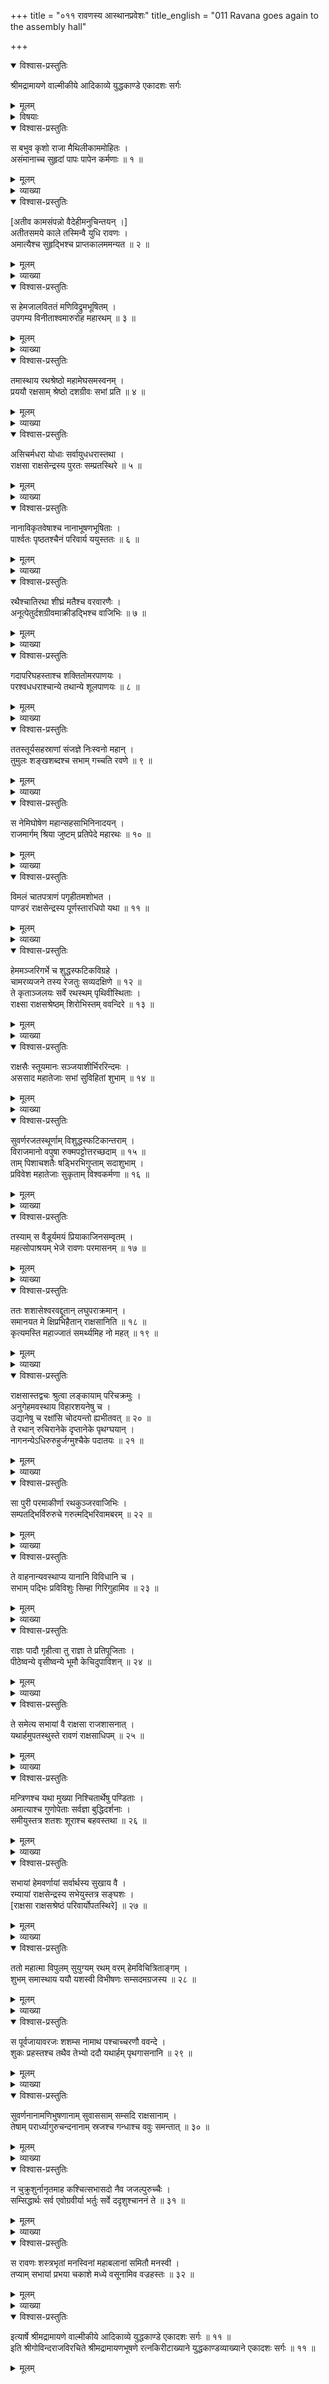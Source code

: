 +++
title = "०११ रावणस्य आस्थानप्रवेशः"
title_english = "011 Ravana goes again to the assembly hall"

+++

<details open><summary>विश्वास-प्रस्तुतिः</summary>

श्रीमद्रामायणे वाल्मीकीये आदिकाव्ये युद्धकाण्डे एकादशः सर्गः
</details>

<details><summary>मूलम्</summary>

श्रीमद्रामायणे वाल्मीकीये आदिकाव्ये युद्धकाण्डे एकादशः सर्गः
</details>

<details><summary>विषयाः</summary>

रावणेन मन्त्रकरणाय सभाप्रवेशः ॥ १ ॥ रावणाज्ञयादूता हूतैराक्षसैर्नानायानैरावण सभाप्रवेशः ॥ २ ॥ रथारोहणेनसभामागतेनविभीषणेन रावणप्रणामपूर्वकं तन्नियोगेनपरमासने समुपवेशनम् ॥ ३ ॥

</details>

<details open><summary>विश्वास-प्रस्तुतिः</summary>

स बभुव कृशो राजा मैथिलीकाममोहितः ।  
असंमानाच्च सुहृदां पापः पापेन कर्मणाः ॥ १ ॥
</details>

<details><summary>मूलम्</summary>

स बभुव कृशो राजा मैथिलीकाममोहितः ।  
असंमानाच्च सुहृदां पापः पापेन कर्मणाः ॥ १ ॥
</details>

<details><summary>व्याख्या</summary>

अथ परेद्युर्विभीषणाद्युपदेशेतिचिन्ताव्याकुलस्य रावणस्य निर्णयहेतुमन्त्रकरणाय सभाप्राप्तिं दर्शयति —स बभूवेत्यादि ॥ पापः पापी । गुणवचनेभ्यो मतुपो लुगिष्टः इति मतुपो लुक् । असंमानात् अनादरात् । सुहृदां विभीषणादीनां । कर्तरि षष्ठी । विभीषणोक्ते तूष्णींस्थितत्वेन प्रहस्तादीनामप्यनादरः सिद्ध एव । पापेन कुत्सितेन सीतापहरणरूपेण कर्मणा । हेतौ तृतीया । मैथिलीकाममोहित इति हेतु गर्भविशेषणं । तथाच मैथिलीविषयकाममोहात् सुहृदनादरात् पापहेतुसीताहरणाच्च कृशः । चिन्ताकुलो बभूवेत्यर्थः ॥ १ ॥
</details>

<details open><summary>विश्वास-प्रस्तुतिः</summary>

\[अतीव कामसंपन्नो वैदेहीमनुचिन्तयन् ।\]  
अतीतसमये काले तस्मिन्वै युधि रावणः ।  
अमात्यैश्च सुहृद्भिश्च प्राप्तकालममन्यत ॥ २ ॥
</details>

<details><summary>मूलम्</summary>

\[अतीव कामसंपन्नो वैदेहीमनुचिन्तयन् ।\]  
अतीतसमये काले तस्मिन्वै युधि रावणः ।  
अमात्यैश्च सुहृद्भिश्च प्राप्तकालममन्यत ॥ २ ॥
</details>

<details><summary>व्याख्या</summary>

तस्मिन्काले मन्त्रयोग्य काले । अतीतसमये अतीतावसरे सति । युधि च सत्यां युद्धे च प्राप्ते सति । अमात्यैश्च सुहृद्भिश्च मन्त्रस्य प्राप्तकालममन्यत । मुनिहृदयं तु कालेऽतीत समये रावणायुःकालेऽतीते सति । युधि अमात्यादिभिः सहात्मानं । प्राप्तकालं प्राप्तमृत्युं । अमन्यतेति । वै प्रसिद्धौ ॥ २ ॥
</details>

<details open><summary>विश्वास-प्रस्तुतिः</summary>

स हेमजालविततं मणिविद्रुमभूषितम् ।  
उपगम्य विनीताश्वमारुरोह महारथम् ॥ ३ ॥
</details>

<details><summary>मूलम्</summary>

स हेमजालविततं मणिविद्रुमभूषितम् ।  
उपगम्य विनीताश्वमारुरोह महारथम् ॥ ३ ॥
</details>

<details><summary>व्याख्या</summary>

हेमजालविततं स्वर्णमयगवाक्षव्याप्तं । स्वर्णसमूहनिर्मितमिति वा । विनीताश्वं शिक्षिताश्वयुक्तं । उपगम्य प्रदक्षिणीकृत्य ॥ ३ ॥
</details>

<details open><summary>विश्वास-प्रस्तुतिः</summary>

तमास्थाय रथश्रेष्ठो महामेघसमस्वनम् ।  
प्रययौ रक्षसाम् श्रेष्ठो दशग्रीवः सभां प्रति ॥ ४ ॥
</details>

<details><summary>मूलम्</summary>

तमास्थाय रथश्रेष्ठो महामेघसमस्वनम् ।  
प्रययौ रक्षसाम् श्रेष्ठो दशग्रीवः सभां प्रति ॥ ४ ॥
</details>

<details><summary>व्याख्या</summary>

सभां मन्त्रशालाम् ॥ ४ ॥
</details>

<details open><summary>विश्वास-प्रस्तुतिः</summary>

असिचर्मधरा योधाः सर्वायुधधरास्तथा ।  
राक्षसा राक्षसेन्द्रस्य पुरतः सम्प्रतस्थिरे ॥ ५ ॥
</details>

<details><summary>मूलम्</summary>

असिचर्मधरा योधाः सर्वायुधधरास्तथा ।  
राक्षसा राक्षसेन्द्रस्य पुरतः सम्प्रतस्थिरे ॥ ५ ॥
</details>

<details><summary>व्याख्या</summary>

चर्म खेटः ॥ ५ ॥
</details>

<details open><summary>विश्वास-प्रस्तुतिः</summary>

नानाविकृतवेषाश्च नानाभूषणभूषिताः ।  
पार्श्वतः पृष्ठतश्चैनं परिवार्य ययुस्ततः ॥ ६ ॥
</details>

<details><summary>मूलम्</summary>

नानाविकृतवेषाश्च नानाभूषणभूषिताः ।  
पार्श्वतः पृष्ठतश्चैनं परिवार्य ययुस्ततः ॥ ६ ॥
</details>

<details><summary>व्याख्या</summary>

ततः रावणालयात् । नानाविकृतवेषाः नानाविधतया विशिष्य कृतालंकाराः । राक्षसा इति शेषः ॥ ६ ॥
</details>

<details open><summary>विश्वास-प्रस्तुतिः</summary>

रथैश्चातिरथा शीघ्रं मतैश्च वरवारणैः ।  
अनूत्पेतुर्दशग्रीवमाक्रीडद्भिश्च वाजिभिः ॥ ७ ॥
</details>

<details><summary>मूलम्</summary>

रथैश्चातिरथा शीघ्रं मतैश्च वरवारणैः ।  
अनूत्पेतुर्दशग्रीवमाक्रीडद्भिश्च वाजिभिः ॥ ७ ॥
</details>

<details><summary>व्याख्या</summary>

आक्रीडद्भिः धारामण्डलगमनादिकं कुर्वद्भिः ॥ ७ ॥
</details>

<details open><summary>विश्वास-प्रस्तुतिः</summary>

गदापरिघहस्ताश्च शक्तितोमरपाणयः ।  
परश्वधधराश्चान्ये तथान्ये शूलपाणयः ॥ ८ ॥
</details>

<details><summary>मूलम्</summary>

गदापरिघहस्ताश्च शक्तितोमरपाणयः ।  
परश्वधधराश्चान्ये तथान्ये शूलपाणयः ॥ ८ ॥
</details>

<details><summary>व्याख्या</summary>

अत्र प्रतिपदमन्य इत्यनुषञ्जनीयं । अनुत्पेतुरिति च ॥ ८ ॥
</details>

<details open><summary>विश्वास-प्रस्तुतिः</summary>

ततस्तूर्यसहस्राणां संजज्ञे निःस्वनो महान् ।  
तुमुलः शङ्खशब्दश्च सभाम् गच्चति रवणे ॥ ९ ॥
</details>

<details><summary>मूलम्</summary>

ततस्तूर्यसहस्राणां संजज्ञे निःस्वनो महान् ।  
तुमुलः शङ्खशब्दश्च सभाम् गच्चति रवणे ॥ ९ ॥
</details>

<details><summary>व्याख्या</summary>

ततः स्वालयात् ॥ ९ ॥
</details>

<details open><summary>विश्वास-प्रस्तुतिः</summary>

स नेमिघोषेण महान्सहसाभिनिनादयन् ।  
राजमार्गम् श्रिया जुष्टम् प्रतिपेदे महारथः ॥ १० ॥
</details>

<details><summary>मूलम्</summary>

स नेमिघोषेण महान्सहसाभिनिनादयन् ।  
राजमार्गम् श्रिया जुष्टम् प्रतिपेदे महारथः ॥ १० ॥
</details>

<details><summary>व्याख्या</summary>

नेमिः रथचक्रधारा ॥ १० ॥
</details>

<details open><summary>विश्वास-प्रस्तुतिः</summary>

विमलं चातपत्राणं पगृहीतमशोभत ।  
पाण्डरं राक्षसेन्द्रस्य पूर्णस्तारधिपो यथा ॥ ११ ॥
</details>

<details><summary>मूलम्</summary>

विमलं चातपत्राणं पगृहीतमशोभत ।  
पाण्डरं राक्षसेन्द्रस्य पूर्णस्तारधिपो यथा ॥ ११ ॥
</details>

<details><summary>व्याख्या</summary>

विमलमिति । भासा विमलमित्यर्थः ॥ ११ ॥
</details>

<details open><summary>विश्वास-प्रस्तुतिः</summary>

हेममञ्जरिगर्भे च शुद्धस्फटिकविग्रहे ।  
चामरव्यजने तस्य रेजतुः सव्यदक्षिणे ॥ १२ ॥  
ते कृताञ्जलयः सर्वे रथस्थम् पृथिवीस्थिताः ।  
राक्ष्सा राक्षसश्रेष्ठम् शिरोभिस्तम् ववन्दिरे ॥ १३ ॥
</details>

<details><summary>मूलम्</summary>

हेममञ्जरिगर्भे च शुद्धस्फटिकविग्रहे ।  
चामरव्यजने तस्य रेजतुः सव्यदक्षिणे ॥ १२ ॥  
ते कृताञ्जलयः सर्वे रथस्थम् पृथिवीस्थिताः ।  
राक्ष्सा राक्षसश्रेष्ठम् शिरोभिस्तम् ववन्दिरे ॥ १३ ॥
</details>

<details><summary>व्याख्या</summary>

हेममञ्जरिगर्भे हेमसूत्रगर्भे । इकारान्तत्वमार्षं । शुद्धस्फटिकविग्रहे शुद्धस्फटिकसदृशाकारे । चामरव्यजने चामररूपव्यजने । सव्यदक्षिणे सव्यदक्षिणयोः । सर्वो द्वन्द्वो विभाषयैकवद्भवति इत्येकवद्भावः ॥ १२-१३ ॥
</details>

<details open><summary>विश्वास-प्रस्तुतिः</summary>

राक्षसैः स्तूयमानः सञ्जयाशीर्भिररिन्दमः ।  
अससाद महातेजाः सभां सुविहितां शुभाम् ॥ १४ ॥
</details>

<details><summary>मूलम्</summary>

राक्षसैः स्तूयमानः सञ्जयाशीर्भिररिन्दमः ।  
अससाद महातेजाः सभां सुविहितां शुभाम् ॥ १४ ॥
</details>

<details><summary>व्याख्या</summary>

सुविहितां सुष्टुनिर्मिताम् ॥ १४ ॥
</details>

<details open><summary>विश्वास-प्रस्तुतिः</summary>

सुवर्णरजतस्थूर्णाम् विशुद्धस्फटिकान्तराम् ।  
विराजमानो वपुषा रुक्मपट्टोत्तरच्छदाम् ॥ १५ ॥  
ताम् पिशाचशतैः षड्भिरभिगुप्ताम् सदाशुभाम् ।  
प्रविवेश महातेजाः सुकृताम् विश्वकर्मणा ॥ १६ ॥
</details>

<details><summary>मूलम्</summary>

सुवर्णरजतस्थूर्णाम् विशुद्धस्फटिकान्तराम् ।  
विराजमानो वपुषा रुक्मपट्टोत्तरच्छदाम् ॥ १५ ॥  
ताम् पिशाचशतैः षड्भिरभिगुप्ताम् सदाशुभाम् ।  
प्रविवेश महातेजाः सुकृताम् विश्वकर्मणा ॥ १६ ॥
</details>

<details><summary>व्याख्या</summary>

सुवर्णेत्यादिश्लोकद्वयमेकान्वयम् ॥ विशुद्धस्फटिकान्तरां निर्मलस्फटिक निर्मित मध्यप्रदेशां । रुक्मपट्टोत्तरच्छदां कनकमयपट्टवस्त्रास्तरणाम् ॥ १५ – १६ ॥
</details>

<details open><summary>विश्वास-प्रस्तुतिः</summary>

तस्याम् स वैडूर्यमयं प्रियाकाजिनसम्वृतम् ।  
महत्सोपाश्रयम् भेजे रावणः परमासनम् ॥ १७ ॥
</details>

<details><summary>मूलम्</summary>

तस्याम् स वैडूर्यमयं प्रियाकाजिनसम्वृतम् ।  
महत्सोपाश्रयम् भेजे रावणः परमासनम् ॥ १७ ॥
</details>

<details><summary>व्याख्या</summary>

वैडूर्यमयं वैडूर्यप्रचुरं । प्रियकाजिनसंवृतं प्रियकमृगस्याजिनेन संवृतं । प्रियको लोमभिर्युक्तो मृदूच्चमसृणैर्धनैः इति वैजयन्ती । सोपाश्रयं सावष्टम्भं । सोपधानमिति यावत् ॥ १७ ॥
</details>

<details open><summary>विश्वास-प्रस्तुतिः</summary>

ततः शशासेश्वरवद्दूतान् लघुपराक्रमान् ।  
समानयत मे क्षिप्रभिहैतान् राक्षसानिति ॥ १८ ॥  
कृत्यमस्ति महाज्जातं समर्थ्यमिह नो महत् ॥ १९ ॥
</details>

<details><summary>मूलम्</summary>

ततः शशासेश्वरवद्दूतान् लघुपराक्रमान् ।  
समानयत मे क्षिप्रभिहैतान् राक्षसानिति ॥ १८ ॥  
कृत्यमस्ति महाज्जातं समर्थ्यमिह नो महत् ॥ १९ ॥
</details>

<details><summary>व्याख्या</summary>

ईश्वरवत् राजार्हं । इह सभायां । एतान् एतन्नगरस्थान् । इति शशासेत्यन्वयः । तमेव प्रकारमाह- कृत्यमित्यर्धेन ॥ महद्यथा तथा समर्थ्यं यत्नेन निर्वाह्यं । जातं प्राप्तं । महत्कृत्यमस्तीति शशास । महद्भ्यो रामादिभ्यो जातमिति वा । महदित्यनेन तदानीं चारमुखेन रामादेः समुद्रतीरगमनं रावणो ज्ञातवानितिगम्यते ॥ १८-१९ ॥
</details>

<details open><summary>विश्वास-प्रस्तुतिः</summary>

राक्षसास्तद्वचः श्रुत्वा लङ्कायाम् परिचक्रमुः ।  
अनुगेहमवस्थाय विहारशयनेषु च ।  
उद्यानेषु च रक्षांसि चोदयन्तो ह्यभीतवत् ॥ २० ॥  
ते रथान् रुचिरानेके दृप्तानेके पृथग्घयान् ।  
नागनन्येऽधिरुरुहुर्जग्मुश्चैके पदातयः ॥ २१ ॥
</details>

<details><summary>मूलम्</summary>

राक्षसास्तद्वचः श्रुत्वा लङ्कायाम् परिचक्रमुः ।  
अनुगेहमवस्थाय विहारशयनेषु च ।  
उद्यानेषु च रक्षांसि चोदयन्तो ह्यभीतवत् ॥ २० ॥  
ते रथान् रुचिरानेके दृप्तानेके पृथग्घयान् ।  
नागनन्येऽधिरुरुहुर्जग्मुश्चैके पदातयः ॥ २१ ॥
</details>

<details><summary>व्याख्या</summary>

राक्षसा इत्यादि सार्धश्लोकः । विहरमाणानीति शेषः । विहारो विहारस्थलं । विहारादिषु आस्थाय विहरमाणानि रक्षांसि । अभीतवत् अभीताः । चोदयन्तः चोदनार्थं लङ्कायामनुगेहं परिचक्रमुरित्यन्वयः ॥ २० – २१ ॥
</details>

<details open><summary>विश्वास-प्रस्तुतिः</summary>

सा पुरी परमाकीर्णा रथकुञ्जरवाजिभिः ।  
सम्पतद्भिर्विरुरुचे गरुत्मद्भिरिवामबरम् ॥ २२ ॥
</details>

<details><summary>मूलम्</summary>

सा पुरी परमाकीर्णा रथकुञ्जरवाजिभिः ।  
सम्पतद्भिर्विरुरुचे गरुत्मद्भिरिवामबरम् ॥ २२ ॥
</details>

<details><summary>व्याख्या</summary>

गरुमद्भिः पक्षिभिः ॥ २२ ॥
</details>

<details open><summary>विश्वास-प्रस्तुतिः</summary>

ते वाहनान्यवस्थाप्य यानानि विविधानि च ।  
सभाम् पद्भिः प्रविविशुः सिम्हा गिरिगुहामिव ॥ २३ ॥
</details>

<details><summary>मूलम्</summary>

ते वाहनान्यवस्थाप्य यानानि विविधानि च ।  
सभाम् पद्भिः प्रविविशुः सिम्हा गिरिगुहामिव ॥ २३ ॥
</details>

<details><summary>व्याख्या</summary>

वाहनानि शिबिकादीनि । यानानि अश्वादीनि । अवस्थाप्य बहिर्निक्षिप्य ॥ २३ ॥
</details>

<details open><summary>विश्वास-प्रस्तुतिः</summary>

राज्ञः पादौ गृहीत्वा तु राज्ञा ते प्रतिपूजिताः ।  
पीठेष्वन्ये वृसीष्वन्ये भूमौ केचिदुपाविशन् ॥ २४ ॥
</details>

<details><summary>मूलम्</summary>

राज्ञः पादौ गृहीत्वा तु राज्ञा ते प्रतिपूजिताः ।  
पीठेष्वन्ये वृसीष्वन्ये भूमौ केचिदुपाविशन् ॥ २४ ॥
</details>

<details><summary>व्याख्या</summary>

अन्ये पुरोहितादयः । पीठेषु सुवर्णादिकृतासनेषु । अन्ये श्रोत्रियाः । वृसीषु दर्भमयासनेषु । केचित्पुत्रादयः । भूमौ सामान्यास्तरणमात्रयुक्तायां भूमौ ॥ २४ ॥
</details>

<details open><summary>विश्वास-प्रस्तुतिः</summary>

ते समेत्य सभायां वै राक्षसा राजशासनात् ।  
यथार्हमुपतस्थुस्ते रावणं राक्षसाधिपम् ॥ २५ ॥
</details>

<details><summary>मूलम्</summary>

ते समेत्य सभायां वै राक्षसा राजशासनात् ।  
यथार्हमुपतस्थुस्ते रावणं राक्षसाधिपम् ॥ २५ ॥
</details>

<details><summary>व्याख्या</summary>

क्रियाभेदात्तच्छब्दद्वयं । उपतस्थुः समीपे तस्थुः । यथार्हं यथाक्रमम् ॥ २५ ॥
</details>

<details open><summary>विश्वास-प्रस्तुतिः</summary>

मन्त्रिणश्च यथा मुख्या निश्चितार्थेषु पण्डिताः ।  
अमात्याश्च गुणोपेताः सर्वज्ञा बुद्धिदर्शनाः ।  
समीयुस्तत्र शतशः शूराश्च बहवस्तथा ॥ २६ ॥
</details>

<details><summary>मूलम्</summary>

मन्त्रिणश्च यथा मुख्या निश्चितार्थेषु पण्डिताः ।  
अमात्याश्च गुणोपेताः सर्वज्ञा बुद्धिदर्शनाः ।  
समीयुस्तत्र शतशः शूराश्च बहवस्तथा ॥ २६ ॥
</details>

<details><summary>व्याख्या</summary>

मन्त्रिणश्चेत्यादिसपादश्लोकः ॥ यथा यथाक्रमं । यथामुख्या इत्येकंपदं वा । मुख्याननतिक्रम्य स्थिताः । अनव्ययत्वमार्षं । निश्चयार्थेषु अर्थनिश्चयेषु । अमात्याः कर्मणि सहायाः । मन्त्रिणः बुद्धिसहायाः । यद्वा अमा सह तिष्ठन्तीत्यमात्याः । अव्ययात्त्यप् । आप्ता इत्यर्थः । बुद्धिदर्शनाः । बुद्धिचक्षुषः शूरा इत्युत्तरशेषः । अन्यथा क्रियापदपौनरुक्त्यम् ॥ २६ ॥
</details>

<details open><summary>विश्वास-प्रस्तुतिः</summary>

सभायां हेमवर्णायां सर्वार्थस्य सुखाय वै ।  
रम्यायां राक्षसेन्द्रस्य सभेयुस्तत्र सङ्घशः ।  
\[राक्षसा राक्षसश्रेष्ठं परिवार्योपतस्थिरे\] ॥ २७ ॥
</details>

<details><summary>मूलम्</summary>

सभायां हेमवर्णायां सर्वार्थस्य सुखाय वै ।  
रम्यायां राक्षसेन्द्रस्य सभेयुस्तत्र सङ्घशः ।  
\[राक्षसा राक्षसश्रेष्ठं परिवार्योपतस्थिरे\] ॥ २७ ॥
</details>

<details><summary>व्याख्या</summary>

सुखाय क्षेमाय । क्षेमं विचारयितुं । क्रियार्थोपपदस्य इत्यादिना चतुर्थी ॥ २७ ॥
</details>

<details open><summary>विश्वास-प्रस्तुतिः</summary>

ततो महात्मा विपुलम् सुयुग्यम् रथम् वरम् हेमविचित्रिताङ्गम् ।  
शुभम् समास्थाय ययौ यशस्वी विभीषणः सम्सदमग्रजस्य ॥ २८ ॥
</details>

<details><summary>मूलम्</summary>

ततो महात्मा विपुलम् सुयुग्यम् रथम् वरम् हेमविचित्रिताङ्गम् ।  
शुभम् समास्थाय ययौ यशस्वी विभीषणः सम्सदमग्रजस्य ॥ २८ ॥
</details>

<details><summary>व्याख्या</summary>

युग्याः अश्वाः । युगं वहन्तीति तद्वहति रथयुगप्रासङ्गम् इति यत् ॥ २८ ॥
</details>

<details open><summary>विश्वास-प्रस्तुतिः</summary>

स पूर्वजायावरजः शशम्स नामाथ पश्चाच्चरणौ ववन्दे ।  
शुकः प्रहस्तश्च तथैव तेभ्यो ददौ यथार्हम् पृथगासनानि ॥ २९ ॥
</details>

<details><summary>मूलम्</summary>

स पूर्वजायावरजः शशम्स नामाथ पश्चाच्चरणौ ववन्दे ।  
शुकः प्रहस्तश्च तथैव तेभ्यो ददौ यथार्हम् पृथगासनानि ॥ २९ ॥
</details>

<details><summary>व्याख्या</summary>

नाम शशंस । अभिवादनमकरोदित्यर्थः । शुकः प्रहस्तश्चेति । ववन्दाते इत्यर्थः ॥ २९ ॥
</details>

<details open><summary>विश्वास-प्रस्तुतिः</summary>

सुवर्णनानामणिभुषणानाम् सुवाससाम् सम्सदि राक्षसानाम् ।  
तेषाम् परार्ध्यागुरुचन्दनानाम् स्रजश्च गन्धाश्च ववुः समन्तात् ॥ ३० ॥
</details>

<details><summary>मूलम्</summary>

सुवर्णनानामणिभुषणानाम् सुवाससाम् सम्सदि राक्षसानाम् ।  
तेषाम् परार्ध्यागुरुचन्दनानाम् स्रजश्च गन्धाश्च ववुः समन्तात् ॥ ३० ॥
</details>

<details><summary>व्याख्या</summary>

स्रजश्च गन्धाः स्रजां गन्धाः ॥ ३० ॥
</details>

<details open><summary>विश्वास-प्रस्तुतिः</summary>

न चुक्रुशुर्नानृतमाह कश्चित्सभासदो नैव जजल्पुरुच्चैः ।  
सम्सिद्धार्थः सर्व एवोग्रवीर्या भर्तुः सर्वे ददृशुश्चाननं ते ॥ ३१ ॥
</details>

<details><summary>मूलम्</summary>

न चुक्रुशुर्नानृतमाह कश्चित्सभासदो नैव जजल्पुरुच्चैः ।  
सम्सिद्धार्थः सर्व एवोग्रवीर्या भर्तुः सर्वे ददृशुश्चाननं ते ॥ ३१ ॥
</details>

<details><summary>व्याख्या</summary>

न चुक्रुशुः न घोषं चक्रुः । न जजल्पुः नाक्रमोक्तीश्चक्रुः । सभासदः सभागताः । संसिद्धेत्यर्धे वृत्तभेदश्चिन्त्यः ॥ ३१ ॥
</details>

<details open><summary>विश्वास-प्रस्तुतिः</summary>

स रावणः शस्त्रभृतां मनस्विनां महाबलानां समितौ मनस्वी ।  
तप्याम् सभायां प्रभया चकाशे मध्ये वसूनामिव वज्रहस्तः ॥ ३२ ॥
</details>

<details><summary>मूलम्</summary>

स रावणः शस्त्रभृतां मनस्विनां महाबलानां समितौ मनस्वी ।  
तप्याम् सभायां प्रभया चकाशे मध्ये वसूनामिव वज्रहस्तः ॥ ३२ ॥
</details>

<details><summary>व्याख्या</summary>

समितौ सङ्घे सङ्घ सभायां समितिः इत्यमरः । सभायां आस्थानमण्डपे ॥ ३२ ॥
</details>

<details open><summary>विश्वास-प्रस्तुतिः</summary>

इत्यार्षे श्रीमद्रामायणे वाल्मीकीये आदिकाव्ये युद्धकाण्डे एकादशः सर्गः ॥ ११ ॥  
इति श्रीगोविन्दराजविरचिते श्रीमद्रामायणभूषणे रत्नकिरीटाख्याने युद्धकाण्डव्याख्याने एकादशः सर्गः ॥ ११ ॥
</details>

<details><summary>मूलम्</summary>

इत्यार्षे श्रीमद्रामायणे वाल्मीकीये आदिकाव्ये युद्धकाण्डे एकादशः सर्गः ॥ ११ ॥  
इति श्रीगोविन्दराजविरचिते श्रीमद्रामायणभूषणे रत्नकिरीटाख्याने युद्धकाण्डव्याख्याने एकादशः सर्गः ॥ ११ ॥
</details>

